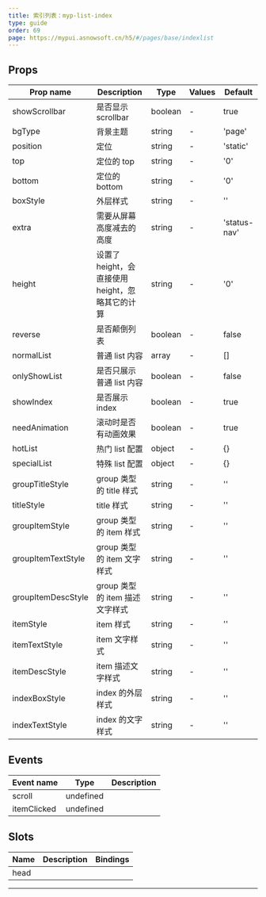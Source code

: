 ```yaml
---
title: 索引列表：myp-list-index
type: guide
order: 69
page: https://mypui.asnowsoft.cn/h5/#/pages/base/indexlist
---
```


## Props

| Prop name          | Description                                      | Type    | Values | Default      |
| ------------------ | ------------------------------------------------ | ------- | ------ | ------------ |
| showScrollbar      | 是否显示 scrollbar                               | boolean | -      | true         |
| bgType             | 背景主题                                         | string  | -      | 'page'       |
| position           | 定位                                             | string  | -      | 'static'     |
| top                | 定位的 top                                       | string  | -      | '0'          |
| bottom             | 定位的 bottom                                    | string  | -      | '0'          |
| boxStyle           | 外层样式                                         | string  | -      | ''           |
| extra              | 需要从屏幕高度减去的高度                         | string  | -      | 'status-nav' |
| height             | 设置了 height，会直接使用 height，忽略其它的计算 | string  | -      | '0'          |
| reverse            | 是否颠倒列表                                     | boolean | -      | false        |
| normalList         | 普通 list 内容                                   | array   | -      | []           |
| onlyShowList       | 是否只展示普通 list 内容                         | boolean | -      | false        |
| showIndex          | 是否展示 index                                   | boolean | -      | true         |
| needAnimation      | 滚动时是否有动画效果                             | boolean | -      | true         |
| hotList            | 热门 list 配置                                   | object  | -      | {}           |
| specialList        | 特殊 list 配置                                   | object  | -      | {}           |
| groupTitleStyle    | group 类型的 title 样式                          | string  | -      | ''           |
| titleStyle         | title 样式                                       | string  | -      | ''           |
| groupItemStyle     | group 类型的 item 样式                           | string  | -      | ''           |
| groupItemTextStyle | group 类型的 item 文字样式                       | string  | -      | ''           |
| groupItemDescStyle | group 类型的 item 描述文字样式                   | string  | -      | ''           |
| itemStyle          | item 样式                                        | string  | -      | ''           |
| itemTextStyle      | item 文字样式                                    | string  | -      | ''           |
| itemDescStyle      | item 描述文字样式                                | string  | -      | ''           |
| indexBoxStyle      | index 的外层样式                                 | string  | -      | ''           |
| indexTextStyle     | index 的文字样式                                 | string  | -      | ''           |

## Events

| Event name  | Type      | Description |
| ----------- | --------- | ----------- |
| scroll      | undefined |
| itemClicked | undefined |

## Slots

| Name | Description | Bindings |
| ---- | ----------- | -------- |
| head |             |          |

---

